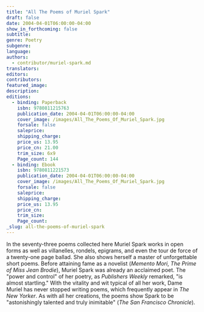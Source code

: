 ```yaml
---
title: "All The Poems of Muriel Spark"
draft: false
date: 2004-04-01T06:00:00-04:00
show_in_forthcoming: false
subtitle:
genre: Poetry
subgenre:
language:
authors:
  - contributor/muriel-spark.md
translators:
editors:
contributors:
featured_image:
description:
editions:
  - binding: Paperback
    isbn: 9780811215763
    publication_date: 2004-04-01T06:00:00-04:00
    cover_image: /images/All_The_Poems_Of_Muriel_Spark.jpg
    forsale: false
    saleprice:
    shipping_charge:
    price_us: 13.95
    price_cn: 21.00
    trim_size: 6x9
    Page_count: 144
  - binding: Ebook
    isbn: 9780811221573
    publication_date: 2004-04-01T06:00:00-04:00
    cover_image: /images/All_The_Poems_Of_Muriel_Spark.jpg
    forsale: false
    saleprice:
    shipping_charge:
    price_us: 13.95
    price_cn:
    trim_size:
    Page_count:
_slug: all-the-poems-of-muriel-spark
---
```


In the seventy-three poems collected here Muriel Spark works in open forms as well as villanelles, rondels, epigrams, and even the tour de force of a twenty-one page ballad. She also shows herself a master of unforgettable short poems. Before attaining fame as a novelist (_Memento Mori_, _The Prime of Miss Jean Brodie_), Muriel Spark was already an acclaimed poet. The "power and control" of her poetry, as _Publishers Weekly_ remarked, "is almost startling." With the vitality and wit typical of all her work, Dame Muriel has never stopped writing poems, which frequently appear in _The New Yorker_. As with all her creations, the poems show Spark to be "astonishingly talented and truly inimitable" (_The San Francisco Chronicle_).

